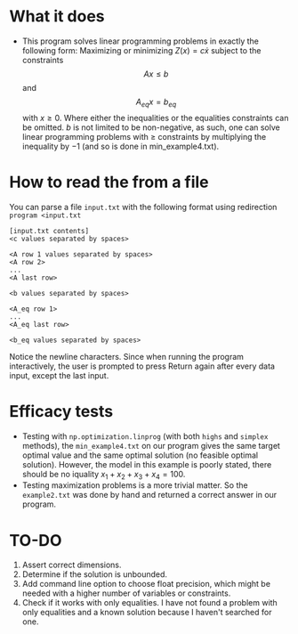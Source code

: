 # What it does
- This program solves linear programming problems in exactly the following form:
Maximizing or minimizing $Z(x) = c\dot x$ subject to the constraints $$Ax \leq b$$ and $$A_{eq} x = b_{eq}$$ with $x \geq 0$.
Where either the inequalities or the equalities constraints can be omitted. $b$ is not limited to be non-negative, as such, one can solve
linear programming problems with $\geq$ constraints by multiplying the inequality by $-1$ (and so is done in min_example4.txt).

# How to read the from a file
You can parse a file `input.txt` with the following format using redirection `program <input.txt`
```
[input.txt contents]
<c values separated by spaces>

<A row 1 values separated by spaces>
<A row 2>
...
<A last row>

<b values separated by spaces>

<A_eq row 1>
...
<A_eq last row>

<b_eq values separated by spaces>
```
Notice the newline characters. Since when running the program interactively, the user is prompted to press Return again after every data input, except the last input.

# Efficacy tests
- Testing with `np.optimization.linprog` (with both `highs` and `simplex` methods), the `min_example4.txt` on our program gives the same target optimal value and the same optimal solution (no feasible optimal solution). However, the model in this example is poorly stated, there should be no iquality $x_1+x_2+x_3+x_4 = 100$.
- Testing maximization problems is a more trivial matter. So the `example2.txt` was done by hand and returned a correct answer in our program.

# TO-DO
1. Assert correct dimensions.
2. Determine if the solution is unbounded.
3. Add command line option to choose float precision, which might be needed with a higher number of variables or constraints.
4. Check if it works with only equalities. I have not found a problem with only equalities and a known solution because I haven't searched for one.
